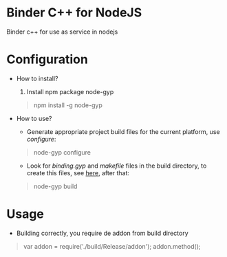 # Binder C++ for NodeJS
Binder c++ for use as service in nodejs

# Configuration
* How to install?
	1. Install npm package node-gyp
	> npm install -g node-gyp

* How to use?
	- Generate appropriate project build files for the current platform, use _configure_:
	> node-gyp configure

	- Look for *binding.gyp* and *makefile* files in the build directory, to create this files, see [here](https://github.com/nodejs/node-gyp), after that:
	> node-gyp build

# Usage
* Building correctly, you require de addon from build directory
> var addon = require('./build/Release/addon');
> addon.method();
